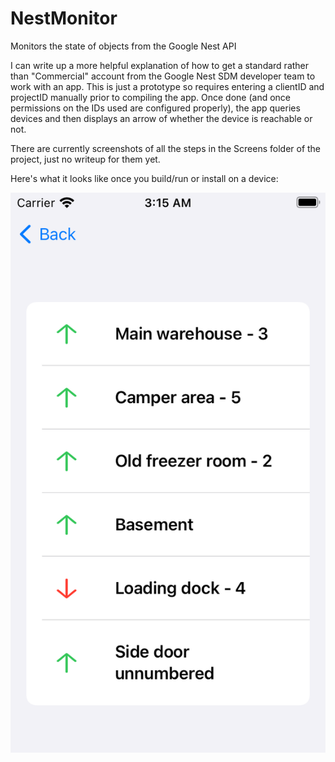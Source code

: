 # NestMonitor
Monitors the state of objects from the Google Nest API

I can write up a more helpful explanation of how to get a standard rather than "Commercial" account from the Google Nest SDM developer team to work with an app. This is just a prototype so requires entering a clientID and projectID manually prior to compiling the app. Once done (and once permissions on the IDs used are configured properly), the app queries devices and then displays an arrow of whether the device is reachable or not. 

There are currently screenshots of all the steps in the Screens folder of the project, just no writeup for them yet.

Here's what it looks like once you build/run or install on a device:

![alt text](Screens/nestoverlay.png)
